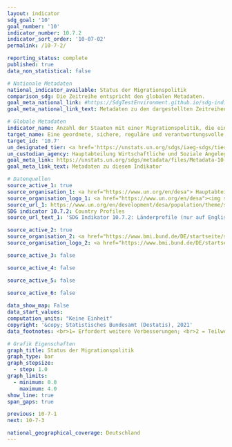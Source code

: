 ```yaml
---
layout: indicator    
sdg_goal: '10'    
goal_number: '10'    
indicator_number: 10.7.2    
indicator_sort_order: '10-07-02'    
permalink: /10-7-2/    

reporting_status: complete    
published: true    
data_non_statistical: false    

# Nationale Metadaten    
national_indicator_available: Status der Migrationspolitik    
comparison_sdg: Die Zeitreihe entspricht den globalen Metadaten.    
goal_meta_national_link: #https://SdgTestEnvironment.github.io/sdg-indicators/public/MetaDe/10.7.2.pdf    
goal_meta_national_link_text: Metadaten zu den dargestellten Zeitreihen    

# Globale Metadaten    
indicator_name: Anzahl der Staaten mit einer Migrationspolitik, die eine ordnungsgemäße, sichere, reguläre und verantwortungsbewusste Migration und Mobilität von Menschen ermöglicht    
target_name: Eine geordnete, sichere, reguläre und verantwortungsvolle Migration und Mobilität von Menschen erleichtern, unter anderem durch die Anwendung einer planvollen und gut gesteuerten Migrationspolitik    
target_id: '10.7'    
un_designated_tier: <a href='https://unstats.un.org/sdgs/iaeg-sdgs/tier-classification/' title='Klicken Sie hier um weitere Informationen zur UN-Tier-Klassifikation zu erhalten.'  target='_blank'>Tier II</a>    
un_custodian_agency: Hauptabteilung Wirtschaftliche und Soziale Angelegenheiten der Vereinten Nationen (UN DESA)<br>Internationale Organisation für Migration (IOM)    
goal_meta_link: https://unstats.un.org/sdgs/metadata/files/Metadata-10-07-02.pdf    
goal_meta_link_text: Metadaten zu diesem Indikator        

# Datenquellen
source_active_1: true
source_organisation_1: <a href="https://www.un.org/en/desa"> Hauptabteilung Wirtschaftliche und Soziale Angelegenheiten der Vereinten Nationen (UN DESA) </a>
source_organisation_logo_1: <a href="https://www.un.org/en/desa"><img src="https://g205sdgs.github.io/sdg-indicators/public/OrgImgDe/desa.png" alt="Logo desa" style="height:60px; width:148px"/></a>
source_url_1: https://www.un.org/en/development/desa/population/theme/sdg/countryprofiles.asp
SDG indicator 10.7.2: Country Profiles
source_url_text_1: 'SDG Indikator 10.7.2: Länderprofile (nur auf Englisch verfügbar)'

source_active_2: true
source_organisation_2: <a href="https://www.bmi.bund.de/DE/startseite/startseite-node.html"> Bundesminiserium des Innern, für Bau und Heimat (BMI) </a>
source_organisation_logo_2: <a href="https://www.bmi.bund.de/DE/startseite/startseite-node.html"><img src="https://g205sdgs.github.io/sdg-indicators/public/OrgImgDe/bmi.png" alt="Logo bmi" style="height:60px; width:148px"/></a>

source_active_3: false

source_active_4: false

source_active_5: false

source_active_6: false
    
data_show_map: False    
data_start_values:     
computation_units: "Keine Einheit"    
copyright: '&copy; Statistisches Bundesamt (Destatis), 2021'    
data_footnotes: <br>1= Erfordert weitere Verbesserungen; <br>2 = Teilweise erfüllt; <br>3 = Erfüllt; <br>4 = Vollständig erfüllt.    

# Grafik Eigenschaften    
graph_title: Status der Migrationspolitik    
graph_type: bar
graph_stepsize: 
  - step: 1.0    
graph_limits:
  - minimum: 0.0
    maximum: 4.0
show_line: true
span_gaps: true    

previous: 10-7-1    
next: 10-7-3    

national_geographical_coverage: Deutschland    
---
```


<span></span>